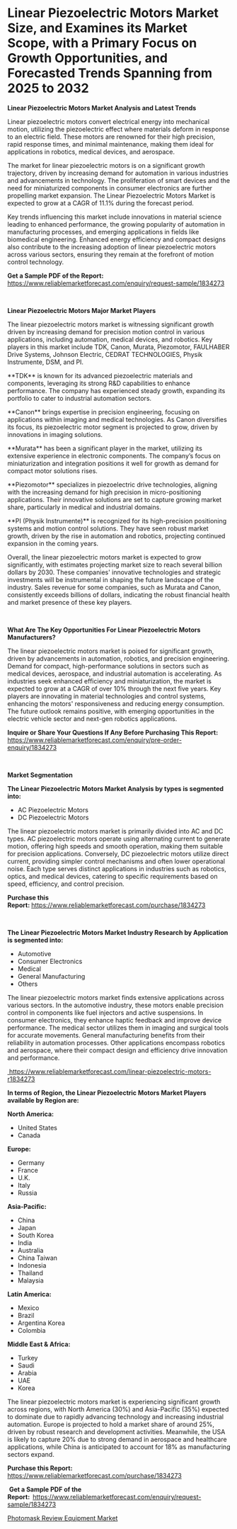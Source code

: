 <p><h1>Linear Piezoelectric Motors Market Size, and Examines its Market Scope, with a Primary Focus on Growth Opportunities, and Forecasted Trends Spanning from 2025 to 2032</h1></p><p><strong>Linear Piezoelectric Motors Market Analysis and Latest Trends</strong></p>
<p><p>Linear piezoelectric motors convert electrical energy into mechanical motion, utilizing the piezoelectric effect where materials deform in response to an electric field. These motors are renowned for their high precision, rapid response times, and minimal maintenance, making them ideal for applications in robotics, medical devices, and aerospace.</p><p>The market for linear piezoelectric motors is on a significant growth trajectory, driven by increasing demand for automation in various industries and advancements in technology. The proliferation of smart devices and the need for miniaturized components in consumer electronics are further propelling market expansion. The Linear Piezoelectric Motors Market is expected to grow at a CAGR of 11.1% during the forecast period. </p><p>Key trends influencing this market include innovations in material science leading to enhanced performance, the growing popularity of automation in manufacturing processes, and emerging applications in fields like biomedical engineering. Enhanced energy efficiency and compact designs also contribute to the increasing adoption of linear piezoelectric motors across various sectors, ensuring they remain at the forefront of motion control technology.</p></p>
<p><strong>Get a Sample PDF of the Report:&nbsp;</strong> <a href="https://www.reliablemarketforecast.com/enquiry/request-sample/1834273?utm_campaign=2324&utm_medium=2&utm_source=Github&utm_content=ia&utm_term=12042025&utm_id=linear-piezoelectric-motors">https://www.reliablemarketforecast.com/enquiry/request-sample/1834273</a></p>
<p>&nbsp;</p>
<p><strong>Linear Piezoelectric Motors Major Market Players</strong></p>
<p><p>The linear piezoelectric motors market is witnessing significant growth driven by increasing demand for precision motion control in various applications, including automation, medical devices, and robotics. Key players in this market include TDK, Canon, Murata, Piezomotor, FAULHABER Drive Systems, Johnson Electric, CEDRAT TECHNOLOGIES, Physik Instrumente, DSM, and PI.</p><p>**TDK** is known for its advanced piezoelectric materials and components, leveraging its strong R&D capabilities to enhance performance. The company has experienced steady growth, expanding its portfolio to cater to industrial automation sectors.</p><p>**Canon** brings expertise in precision engineering, focusing on applications within imaging and medical technologies. As Canon diversifies its focus, its piezoelectric motor segment is projected to grow, driven by innovations in imaging solutions.</p><p>**Murata** has been a significant player in the market, utilizing its extensive experience in electronic components. The company’s focus on miniaturization and integration positions it well for growth as demand for compact motor solutions rises.</p><p>**Piezomotor** specializes in piezoelectric drive technologies, aligning with the increasing demand for high precision in micro-positioning applications. Their innovative solutions are set to capture growing market share, particularly in medical and industrial domains.</p><p>**PI (Physik Instrumente)** is recognized for its high-precision positioning systems and motion control solutions. They have seen robust market growth, driven by the rise in automation and robotics, projecting continued expansion in the coming years.</p><p>Overall, the linear piezoelectric motors market is expected to grow significantly, with estimates projecting market size to reach several billion dollars by 2030. These companies' innovative technologies and strategic investments will be instrumental in shaping the future landscape of the industry. Sales revenue for some companies, such as Murata and Canon, consistently exceeds billions of dollars, indicating the robust financial health and market presence of these key players.</p></p>
<p>&nbsp;</p>
<p><strong>What Are The Key Opportunities For Linear Piezoelectric Motors Manufacturers?</strong></p>
<p><p>The linear piezoelectric motors market is poised for significant growth, driven by advancements in automation, robotics, and precision engineering. Demand for compact, high-performance solutions in sectors such as medical devices, aerospace, and industrial automation is accelerating. As industries seek enhanced efficiency and miniaturization, the market is expected to grow at a CAGR of over 10% through the next five years. Key players are innovating in material technologies and control systems, enhancing the motors' responsiveness and reducing energy consumption. The future outlook remains positive, with emerging opportunities in the electric vehicle sector and next-gen robotics applications.</p></p>
<p><strong>Inquire or Share Your Questions If Any Before Purchasing This Report:</strong> <a href="https://www.reliablemarketforecast.com/enquiry/pre-order-enquiry/1834273?utm_campaign=2324&utm_medium=2&utm_source=Github&utm_content=ia&utm_term=12042025&utm_id=linear-piezoelectric-motors">https://www.reliablemarketforecast.com/enquiry/pre-order-enquiry/1834273</a></p>
<p>&nbsp;</p>
<p><strong>Market Segmentation</strong></p>
<p><strong>The Linear Piezoelectric Motors Market Analysis by types is segmented into:</strong></p>
<p><ul><li>AC Piezoelectric Motors</li><li>DC Piezoelectric Motors</li></ul></p>
<p><p>The linear piezoelectric motors market is primarily divided into AC and DC types. AC piezoelectric motors operate using alternating current to generate motion, offering high speeds and smooth operation, making them suitable for precision applications. Conversely, DC piezoelectric motors utilize direct current, providing simpler control mechanisms and often lower operational noise. Each type serves distinct applications in industries such as robotics, optics, and medical devices, catering to specific requirements based on speed, efficiency, and control precision.</p></p>
<p><strong>Purchase this Report:&nbsp;</strong><a href="https://www.reliablemarketforecast.com/purchase/1834273?utm_campaign=2324&utm_medium=2&utm_source=Github&utm_content=ia&utm_term=12042025&utm_id=linear-piezoelectric-motors">https://www.reliablemarketforecast.com/purchase/1834273</a></p>
<p>&nbsp;</p>
<p><strong>The Linear Piezoelectric Motors Market Industry Research by Application is segmented into:</strong></p>
<p><ul><li>Automotive</li><li>Consumer Electronics</li><li>Medical</li><li>General Manufacturing</li><li>Others</li></ul></p>
<p><p>The linear piezoelectric motors market finds extensive applications across various sectors. In the automotive industry, these motors enable precision control in components like fuel injectors and active suspensions. In consumer electronics, they enhance haptic feedback and improve device performance. The medical sector utilizes them in imaging and surgical tools for accurate movements. General manufacturing benefits from their reliability in automation processes. Other applications encompass robotics and aerospace, where their compact design and efficiency drive innovation and performance.</p></p>
<p><a href="https://www.reliablemarketforecast.com/linear-piezoelectric-motors-r1834273?utm_campaign=2324&utm_medium=2&utm_source=Github&utm_content=ia&utm_term=12042025&utm_id=linear-piezoelectric-motors">&nbsp;https://www.reliablemarketforecast.com/linear-piezoelectric-motors-r1834273</a></p>
<p><strong>In terms of Region, the Linear Piezoelectric Motors Market Players available by Region are:</strong></p>
<p>
    <p> <strong> North America: </strong>
        <ul>
            <li>United States</li>
            <li>Canada</li>
        </ul>
        </p> 
    <p> <strong> Europe: </strong>
        <ul>
            <li>Germany</li>
            <li>France</li>
            <li>U.K.</li>
            <li>Italy</li>
            <li>Russia</li>
        </ul>
        </p> 
    <p> <strong> Asia-Pacific: </strong>
        <ul>
            <li>China</li>
            <li>Japan</li>
            <li>South Korea</li>
            <li>India</li>
            <li>Australia</li>
            <li>China Taiwan</li>
            <li>Indonesia</li>
            <li>Thailand</li>
            <li>Malaysia</li>
        </ul>
        </p> 
    <p> <strong> Latin America: </strong>
        <ul>
            <li>Mexico</li>
            <li>Brazil</li>
            <li>Argentina Korea</li>
            <li>Colombia</li>
        </ul>
        </p> 
    <p> <strong> Middle East & Africa: </strong>
        <ul>
            <li>Turkey</li>
            <li>Saudi</li>
            <li>Arabia</li>
            <li>UAE</li>
            <li>Korea</li>
        </ul>
    </p>
    </p>
<p><p>The linear piezoelectric motors market is experiencing significant growth across regions, with North America (30%) and Asia-Pacific (35%) expected to dominate due to rapidly advancing technology and increasing industrial automation. Europe is projected to hold a market share of around 25%, driven by robust research and development activities. Meanwhile, the USA is likely to capture 20% due to strong demand in aerospace and healthcare applications, while China is anticipated to account for 18% as manufacturing sectors expand.</p></p>
<p><strong>Purchase this Report: </strong><a href="https://www.reliablemarketforecast.com/purchase/1834273?utm_campaign=2324&utm_medium=2&utm_source=Github&utm_content=ia&utm_term=12042025&utm_id=linear-piezoelectric-motors">https://www.reliablemarketforecast.com/purchase/1834273</a></p>
<p>&nbsp;<strong>Get a Sample PDF of the Report:&nbsp;&nbsp;</strong><a href="https://www.reliablemarketforecast.com/enquiry/request-sample/1834273?utm_campaign=2324&utm_medium=2&utm_source=Github&utm_content=ia&utm_term=12042025&utm_id=linear-piezoelectric-motors">https://www.reliablemarketforecast.com/enquiry/request-sample/1834273</a></p>
<p><strong></strong></p>
<p><p><a href="https://github.com/gripeluigstt/Market-Research-Report-List-1/blob/main/photomask-review-equipment-market.md?utm_campaign=2324&utm_medium=2&utm_source=Github&utm_content=ia&utm_term=12042025&utm_id=linear-piezoelectric-motors">Photomask Review Equipment Market</a></p></p>